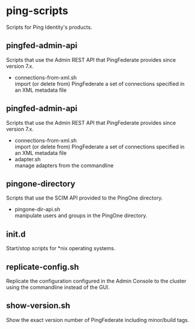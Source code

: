 ping-scripts
============

Scripts for Ping Identity's products.

pingfed-admin-api
-----------------
Scripts that use the Admin REST API that PingFederate provides since version 7.x.

- connections-from-xml.sh  
  import (or delete from) PingFederate a set of connections specified in an XML metadata file

pingfed-admin-api
-----------------
Scripts that use the Admin REST API that PingFederate provides since version 7.x.

- connections-from-xml.sh  
  import (or delete from) PingFederate a set of connections specified in an XML metadata file
- adapter.sh  
  manage adapters from the commandline

pingone-directory
-----------------
Scripts that use the SCIM API provided to the PingOne directory.

- pingone-dir-api.sh  
  manipulate users and groups in the PingOne directory.

init.d
------
Start/stop scripts for *nix operating systems.

replicate-config.sh
-------------------
Replicate the configuration configured in the Admin Console to the cluster using the
commandline instead of the GUI.

show-version.sh
---------------
Show the exact version number of PingFederate including minor/build tags.
